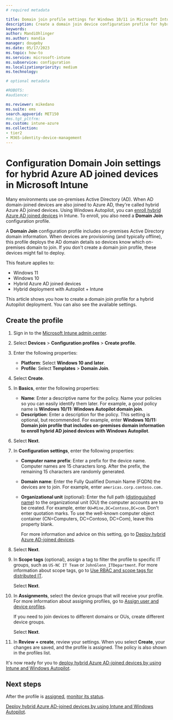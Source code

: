 ```yaml
---
# required metadata

title: Domain join profile settings for Windows 10/11 in Microsoft Intune
description: Create a domain join device configuration profile for hybrid Azure AD joined devices. Use this profile to deploy on-premises Active Directory domain information to devices provisioned with Windows Autopilot and Microsoft Intune.
keywords:
author: MandiOhlinger
ms.author: mandia
manager: dougeby
ms.date: 05/17/2023
ms.topic: how-to
ms.service: microsoft-intune
ms.subservice: configuration
ms.localizationpriority: medium
ms.technology:

# optional metadata

#ROBOTS:
#audience:

ms.reviewer: mikedano
ms.suite: ems
search.appverid: MET150
#ms.tgt_pltfrm:
ms.custom: intune-azure
ms.collection:
- tier2
- M365-identity-device-management
---
```


# Configuration Domain Join settings for hybrid Azure AD joined devices in Microsoft Intune

Many environments use on-premises Active Directory (AD). When AD domain-joined devices are also joined to Azure AD, they're called hybrid Azure AD joined devices. Using Windows Autopilot, you can [enroll hybrid Azure AD joined devices](../../autopilot/windows-autopilot-hybrid.md) in Intune. To enroll, you also need a **Domain Join** configuration profile.

A **Domain Join** configuration profile includes on-premises Active Directory domain information. When devices are provisioning (and typically offline), this profile deploys the AD domain details so devices know which on-premises domain to join. If you don't create a domain join profile, these devices might fail to deploy.

This feature applies to:

- Windows 11
- Windows 10
- Hybrid Azure AD joined devices
- Hybrid deployment with Autopilot + Intune

This article shows you how to create a domain join profile for a hybrid Autopilot deployment. You can also see the available settings.

## Create the profile

1. Sign in to the [Microsoft Intune admin center](https://go.microsoft.com/fwlink/?linkid=2109431).
2. Select **Devices** > **Configuration profiles** > **Create profile**.
3. Enter the following properties:

    - **Platform**: Select **Windows 10 and later**.
    - **Profile**: Select **Templates** > **Domain Join**.

4. Select **Create**.
5. In **Basics**, enter the following properties:

    - **Name**: Enter a descriptive name for the policy. Name your policies so you can easily identify them later. For example, a good policy name is **Windows 10/11: Windows Autopilot domain join**.
    - **Description**: Enter a description for the policy. This setting is optional, but recommended. For example, enter **Windows 10/11: Domain join profile that includes on-premises domain information to enroll hybrid AD joined devices with Windows Autopilot**.

6. Select **Next**.
7. In **Configuration settings**, enter the following properties:

    - **Computer name prefix**: Enter a prefix for the device name. Computer names are 15 characters long. After the prefix, the remaining 15 characters are randomly generated.
    - **Domain name**: Enter the Fully Qualified Domain Name (FQDN) the devices are to join. For example, enter `americas.corp.contoso.com.`
    - **Organizational unit** (optional): Enter the full path ([distinguished name](/windows/win32/ad/object-names-and-identities#distinguished-name)) to the organizational unit (OU) the computer accounts are to be created. For example, enter `OU=Mine,DC=Contoso,DC=com`. Don't enter quotation marks. To use the well-known computer object container (CN=Computers, DC=Contoso, DC=Com), leave this property blank.

      For more information and advice on this setting, go to [Deploy hybrid Azure AD-joined devices](../../autopilot/windows-autopilot-hybrid.md).

8. Select **Next**.

9. In **Scope tags** (optional), assign a tag to filter the profile to specific IT groups, such as `US-NC IT Team` or `JohnGlenn_ITDepartment`. For more information about scope tags, go to [Use RBAC and scope tags for distributed IT](../fundamentals/scope-tags.md).

    Select **Next**.

10. In **Assignments**, select the device groups that will receive your profile. For more information about assigning profiles, go to [Assign user and device profiles](device-profile-assign.md).

    If you need to join devices to different domains or OUs, create different device groups.

    Select **Next**.

11. In **Review + create**, review your settings. When you select **Create**, your changes are saved, and the profile is assigned. The policy is also shown in the profiles list.

It's now ready for you to [deploy hybrid Azure AD-joined devices by using Intune and Windows Autopilot](../../autopilot/windows-autopilot-hybrid.md).

## Next steps

After the profile is [assigned](device-profile-assign.md), [monitor its status](device-profile-monitor.md).

[Deploy hybrid Azure AD-joined devices by using Intune and Windows Autopilot](../../autopilot/windows-autopilot-hybrid.md).
